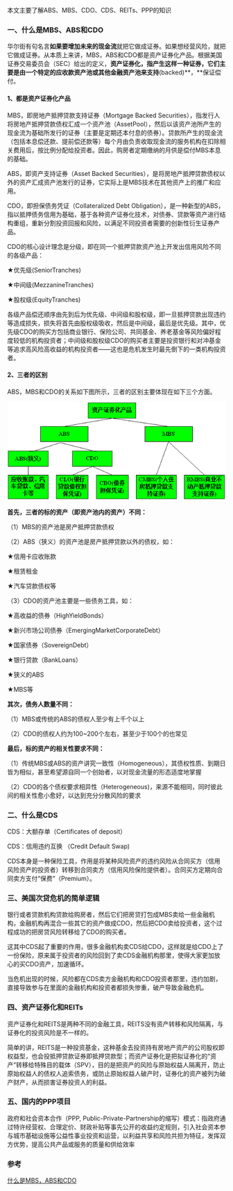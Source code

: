 本文主要了解ABS、MBS、CDO、CDS、REITs、PPP的知识

### 一、什么是**MBS**、**ABS**和**CDO**

华尔街有句名言**如果要增加未来的现金流**就把它做成证券。如果想经营风险，就把它做成证券。从本质上来讲，MBS，ABS和CDO都是资产证券化产品。根据美国证券交易委员会（SEC）给出的定义，**资产证券化，指产生这样一种证券，它们主要是由一个特定的应收款资产池或其他金融资产池来支持**(backed)**，**保证偿付。

#### 1、都是资产证券化产品

MBS，即房地产抵押贷款支持证券（Mortgage Backed Securities），指发行人将房地产抵押贷款债权汇成一个资产池（AssetPool），然后以该资产池所产生的现金流为基础所发行的证券（主要是定期还本付息的债券）。贷款所产生的现金流（包括本息偿还款、提前偿还款等）每个月由负责收取现金流的服务机构在扣除相关费用后，按比例分配给投资者。因此，购房者定期缴纳的月供是偿付MBS本息的基础。

ABS，即资产支持证券（Asset Backed Securities），是将房地产抵押贷款债权以外的资产汇成资产池发行的证券，它实际上是MBS技术在其他资产上的推广和应用。

CDO，即担保债务凭证（Collateralized Debt Obligation），是一种新型的ABS，指以抵押债务信用为基础，基于各种资产证券化技术，对债券、贷款等资产进行结构重组，重新分割投资回报和风险，以满足不同投资者需要的创新性衍生证券产品。

CDO的核心设计理念是分级，即在同一个抵押贷款资产池上开发出信用风险不同的各级产品：

★优先级(SeniorTranches)

★中间级(MezzanineTranches)

★股权级(EquityTranches)

各级产品偿还顺序由先到后为优先级、中间级和股权级，即一旦抵押贷款出现违约等造成损失，损失将首先由股权级吸收，然后是中间级，最后是优先级。其中，优先级CDO的购买方包括商业银行、保险公司、共同基金、养老基金等风险偏好程度较低的机构投资者；中间级和股权级CDO的购买者主要是投资银行和对冲基金等追求高风险高收益的机构投资者——这也是危机发生时最先倒下的一类机构投资者。

#### 2、三者的区别

ABS，MBS和CDO的关系如下图所示，三者的区别主要体现在如下三个方面。

![ABS、MBS、CDO区别](./assets/资产证券化-ABS、MBS、CDO区别.png)

**首先，三者的标的资产（即资产池内的资产）不同：**

（1）MBS的资产池是房产抵押贷款债权

（2）ABS（狭义）的资产池是房产抵押贷款以外的债权，如：

★信用卡应收账款

★租赁租金

★汽车贷款债权等

（3）CDO的资产池主要是一些债务工具，如：

★高收益的债券（HighYieldBonds）

★新兴市场公司债券（EmergingMarketCorporateDebt）

★国家债券（SovereignDebt）

★银行贷款（BankLoans）

★狭义的ABS

★MBS等

**其次，债务人数量不同：**

（1）MBS或传统的ABS的债权人至少有上千个以上

（2）CDO的债权人约为100~200个左右，甚至少于100个的也常见

**最后，标的资产的相关性要求不同：**

（1）传统MBS或ABS的资产讲究一致性（Homogeneous），其债权性质、到期日皆为相似，甚至希望源自同一个创始者，以对现金流量的形态适度地掌握

（2）CDO的各个债权要求相异性（Heterogeneous)，来源不能相同，同时彼此间的相关性愈小愈好，以达到充分分散风险的要求

### 二、什么是CDS

CDS：大额存单（Certificates of deposit）

CDS：信用违约互换 （Credit Default Swap)

CDS本身是一种保险工具，作用是将某种风险资产的违约风险从合同买方（信用风险资产的投资者）转移到合同卖方（信用风险保险提供者）。合同买方定期向合同卖方支付“保费”（Premium）。

### 三、美国次贷危机的简单逻辑

银行或者贷款机构贷款给购房者，然后它们把房贷打包成MBS卖给一些金融机构，金融机构再混合一些其它的资产做成CDO，然后把CDO卖给投资者，这个过程成功的把房贷风险转移给了CDO的购买者。

这其中CDS起了重要的作用，很多金融机构卖CDS给CDO，这样就是给CDO上了一份保险，原来属于投资者的风险回到了卖CDS金融机构那里，使得大家更加放心的买CDO资产，加速循环。

当危机出现的时候，风险都在CDS卖方金融机构和CDO投资者那里，违约加剧，直接导致参与在里面的金融机构和投资者都损失惨重，破产导致金融危机。

### 四、资产证券化和REITs

资产证券化和REITS是两种不同的金融工具，REITS没有资产转移和风险隔离，与证券化的投资风险是不一样的。

简单的讲，REITS是一种投资基金，这种基金去投资持有房地产资产的公司股权即权益型，也会投抵押贷款证券即抵押贷款型；而资产证券化是把拟证券化的“资产”转移给特殊目的载体（SPV），目的是把资产的风险与原始权益人隔离开，防止原始权益人的债权人追索债务，或防止原始权益人破产时，证券化的资产被列为破产财产，从而损害证券投资人的利益。

### 五、国内的PPP项目

政府和社会资本合作（PPP, Public-Private-Partnership的缩写）模式：指政府通过特许经营权、合理定价、财政补贴等事先公开的收益约定规则，引入社会资本参与城市基础设施等公益性事业投资和运营，以利益共享和风险共担为特征，发挥双方优势，提高公共产品或服务的质量和供给效率

### 参考

[什么是MBS，ABS和CDO](https://www.cnblogs.com/timlong/p/6853484.html)



